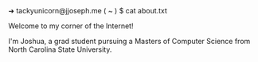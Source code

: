 <div class="shell">

<div class="prompt">
	<span class="green">➜ </span>
	<span class="cyan">tackyunicorn@jjoseph.me </span>
	<span class="blue">(</span>
	<span class="red">~</span>
	<span class="blue">) </span>
	<span class="yellow">$ </span>
	<span>cat about.txt</span>
</div>

<p>
Welcome to my corner of the Internet!
</p>

<p>
I'm Joshua, a grad student pursuing a Masters of Computer Science from North Carolina State University.
</p>

</div>
